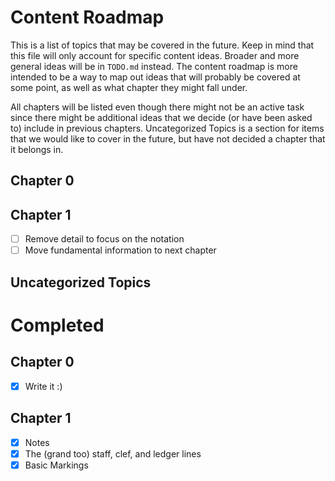 # Content Roadmap

This is a list of topics that may be covered in the future. Keep in mind that this file will only account for specific content ideas. Broader and more general ideas will be in `TODO.md` instead. The content roadmap is more intended to be a way to map out ideas that will probably be covered at some point, as well as what chapter they might fall under. 

All chapters will be listed even though there might not be an active task since there might be additional ideas that we decide (or have been asked to) include in previous chapters. Uncategorized Topics is a section for items that we would like to cover in the future, but have not decided a chapter that it belongs in.

## Chapter 0
## Chapter 1
- [ ] Remove detail to focus on the notation
- [ ] Move fundamental information to next chapter

## Uncategorized Topics

# Completed

## Chapter 0
- [x] Write it :)

## Chapter 1
- [x] Notes
- [x] The (grand too) staff, clef, and ledger lines
- [x] Basic Markings